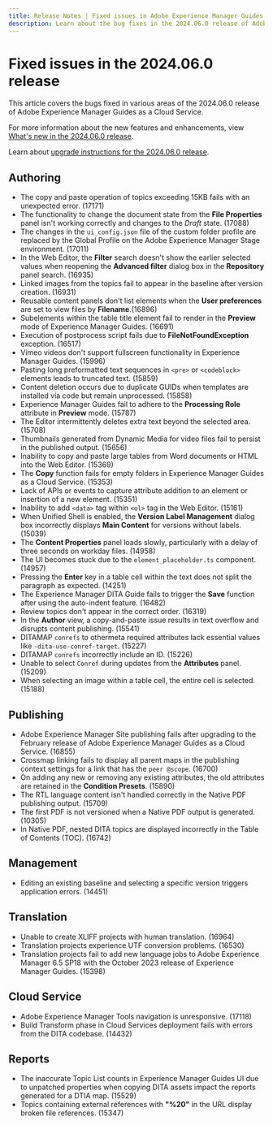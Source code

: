 ```yaml
---
title: Release Notes | Fixed issues in Adobe Experience Manager Guides, 2024.06.0 release
description: Learn about the bug fixes in the 2024.06.0 release of Adobe Experience Manager Guides as a Cloud Service.
---
```


# Fixed issues in the 2024.06.0 release 

This article covers the bugs fixed in various areas of the 2024.06.0 release of Adobe Experience Manager Guides as a Cloud Service.

For more information about the new features and enhancements, view [What's new in the 2024.06.0 release](whats-new-2024-06-0.md).

Learn about [upgrade instructions for the 2024.06.0 release](upgrade-instructions-2024-06-0.md).

## Authoring

- The copy and paste operation of topics exceeding 15KB fails with an unexpected error. (17171)
- The functionality to change the document state from the  **File Properties** panel isn't working correctly and changes to the *Draft* state. (17088)
- The changes in the `ui_config.json` file of the custom folder profile are replaced by the Global Profile on the Adobe Experience Manager Stage environment. (17011)
- In the Web Editor, the **Filter** search doesn't show the earlier selected values when reopening the **Advanced filter** dialog box in the **Repository** panel search. (16935)
- Linked images from the topics fail to appear in the baseline after version creation. (16931)
- Reusable content panels don't list elements when the **User preferences** are set to view files by **Filename**.(16896)
- Subelements within the table title element fail to render in the **Preview** mode of Experience Manager Guides. (16691)
- Execution of postprocess script fails due to **FileNotFoundException** exception. (16517)
- Vimeo videos don't support fullscreen functionality in Experience Manager Guides. (15996)
- Pasting long preformatted text sequences in `<pre>` or `<codeblock>` elements leads to truncated text. (15859)
- Content deletion occurs due to duplicate GUIDs when templates are installed via code but remain unprocessed. (15858)
- Experience Manager Guides fail to adhere to the **Processing Role** attribute in **Preview** mode. (15787)
- The Editor intermittently deletes extra text beyond the selected area.  (15708)
- Thumbnails generated from Dynamic Media for video files fail to persist in the published output. (15656)
- Inability to copy and paste large tables from Word documents or HTML into the Web Editor. (15369)
- The **Copy** function fails for empty folders in Experience Manager Guides as a Cloud Service. (15353)
- Lack of APIs or events to capture attribute addition to an element or insertion of a new element. (15351)
- Inability to add `<data>` tag within `<ol>` tag in the Web Editor. (15161)
- When Unified Shell is enabled, the **Version Label Management** dialog box incorrectly displays **Main Content** for versions without labels. (15039)
- The **Content Properties** panel loads slowly, particularly with a delay of three seconds on workday files. (14958)
- The UI becomes stuck due to the  `element_placeholder.ts` component. (14957)
- Pressing the **Enter** key in a table cell within the text does not split the paragraph as expected. (14251)
- The Experience Manager DITA Guide fails to trigger the **Save** function after using the auto-indent feature. (16482)
- Review topics don't appear in the correct order. (16319)
- In the **Author** view, a copy-and-paste issue results in text overflow and disrupts content publishing. (15541)
- DITAMAP `conrefs` to othermeta required attributes lack essential values like `-dita-use-conref-target`. (15227)
- DITAMAP `conrefs` incorrectly include an ID. (15226)
- Unable to select `Conref` during updates from the **Attributes** panel.(15209)
- When selecting an image within a table cell, the entire cell is selected. (15188)

## Publishing

- Adobe Experience Manager Site publishing fails after upgrading to the February release of Adobe Experience Manager Guides as a Cloud Service. (16855)
- Crossmap linking fails to display all parent maps in the publishing context settings for a link that has the `peer @scope`. (16700)
- On adding any new or removing any existing attributes, the old attributes are retained in the **Condition Presets**. (15890)
- The RTL language content isn't handled  correctly in the Native PDF publishing output. (15709)
- The first PDF is not versioned when a Native PDF output is generated. (10305)
- In Native PDF, nested DITA topics  are displayed incorrectly in the Table of Contents (TOC). (16742) 


## Management

- Editing an existing baseline and selecting a specific version triggers application errors. (14451)

## Translation

- Unable to create XLIFF projects with human translation. (16964)
- Translation projects experience UTF conversion problems. (16530)
- Translation projects fail to add new language jobs to Adobe Experience Manager 6.5 SP18 with the October 2023 release of Experience Manager Guides. (15398)

## Cloud Service

- Adobe Experience Manager Tools navigation is unresponsive. (17118)
- Build Transform phase in Cloud Services deployment fails with errors  from the DITA codebase. (14432)

## Reports

- The inaccurate Topic List counts in Experience Manager Guides UI due to unpatched properties when copying DITA assets impact the reports generated for a DTIA map. (15529)
- Topics containing external references with **"%20"** in the URL display broken file references. (15347)

